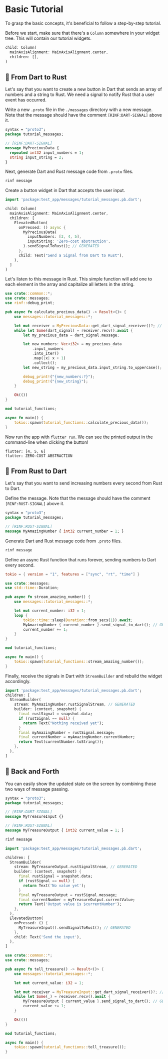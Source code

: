 # Basic Tutorial

To grasp the basic concepts, it's beneficial to follow a step-by-step tutorial.

Before we start, make sure that there's a `Column` somewhere in your widget tree. This will contain our tutorial widgets.

```dart title="lib/main.dart"
child: Column(
  mainAxisAlignment: MainAxisAlignment.center,
  children: [],
)
```

## 🚨 From Dart to Rust

Let's say that you want to create a new button in Dart that sends an array of numbers and a string to Rust. We need a signal to notify Rust that a user event has occurred.

Write a new `.proto` file in the `./messages` directory with a new message. Note that the message should have the comment `[RINF:DART-SIGNAL]` above it.

```proto title="messages/tutorial_messages.proto"
syntax = "proto3";
package tutorial_messages;

// [RINF:DART-SIGNAL]
message MyPreciousData {
  repeated int32 input_numbers = 1;
  string input_string = 2;
}
```

Next, generate Dart and Rust message code from `.proto` files.

```bash title="CLI"
rinf message
```

Create a button widget in Dart that accepts the user input.

```dart title="lib/main.dart"
import 'package:test_app/messages/tutorial_messages.pb.dart';

child: Column(
  mainAxisAlignment: MainAxisAlignment.center,
  children: [
    ElevatedButton(
      onPressed: () async {
        MyPreciousData(
          inputNumbers: [3, 4, 5],
          inputString: 'Zero-cost abstraction',
        ).sendSignalToRust(); // GENERATED
      },
      child: Text("Send a Signal from Dart to Rust"),
    ),
  ]
)
```

Let's listen to this message in Rust. This simple function will add one to each element in the array and capitalize all letters in the string.

```rust title="native/hub/src/tutorial_functions.rs"
use crate::common::*;
use crate::messages;
use rinf::debug_print;

pub async fn calculate_precious_data() -> Result<()> {
    use messages::tutorial_messages::*;

    let mut receiver = MyPreciousData::get_dart_signal_receiver()?; // GENERATED
    while let Some(dart_signal) = receiver.recv().await {
        let my_precious_data = dart_signal.message;

        let new_numbers: Vec<i32> = my_precious_data
            .input_numbers
            .into_iter()
            .map(|x| x + 1)
            .collect();
        let new_string = my_precious_data.input_string.to_uppercase();

        debug_print!("{new_numbers:?}");
        debug_print!("{new_string}");
    }

    Ok(())
}
```

```rust title="native/hub/src/lib.rs"
mod tutorial_functions;

async fn main() {
    tokio::spawn(tutorial_functions::calculate_precious_data());
}
```

Now run the app with `flutter run`. We can see the printed output in the command-line when clicking the button!

```title="Output"
flutter: [4, 5, 6]
flutter: ZERO-COST ABSTRACTION
```

## 📡 From Rust to Dart

Let's say that you want to send increasing numbers every second from Rust to Dart.

Define the message. Note that the message should have the comment `[RINF:RUST-SIGNAL]` above it.

```proto title="messages/tutorial_messages.proto"
syntax = "proto3";
package tutorial_messages;

// [RINF:RUST-SIGNAL]
message MyAmazingNumber { int32 current_number = 1; }
```

Generate Dart and Rust message code from `.proto` files.

```bash title="CLI"
rinf message
```

Define an async Rust function that runs forever, sending numbers to Dart every second.

```toml title="native/hub/Cargo.toml"
tokio = { version = "1", features = ["sync", "rt", "time"] }
```

```rust title="native/hub/src/tutorial_functions.rs"
use crate::messages;
use std::time::Duration;

pub async fn stream_amazing_number() {
    use messages::tutorial_messages::*;

    let mut current_number: i32 = 1;
    loop {
        tokio::time::sleep(Duration::from_secs(1)).await;
        MyAmazingNumber { current_number }.send_signal_to_dart(); // GENERATED
        current_number += 1;
    }
}
```

```rust title="native/hub/src/lib.rs"
mod tutorial_functions;

async fn main() {
    tokio::spawn(tutorial_functions::stream_amazing_number());
}
```

Finally, receive the signals in Dart with `StreamBuilder` and rebuild the widget accordingly.

```dart title="lib/main.dart"
import 'package:test_app/messages/tutorial_messages.pb.dart';
children: [
  StreamBuilder(
    stream: MyAmazingNumber.rustSignalStream, // GENERATED
    builder: (context, snapshot) {
      final rustSignal = snapshot.data;
      if (rustSignal == null) {
        return Text("Nothing received yet");
      }
      final myAmazingNumber = rustSignal.message;
      final currentNumber = myAmazingNumber.currentNumber;
      return Text(currentNumber.toString());
    },
  ),
]
```

## 🤝 Back and Forth

You can easily show the updated state on the screen by combining those two ways of message passing.

```proto title="messages/tutorial_messages.proto"
syntax = "proto3";
package tutorial_messages;

// [RINF:DART-SIGNAL]
message MyTreasureInput {}

// [RINF:RUST-SIGNAL]
message MyTreasureOutput { int32 current_value = 1; }
```

```bash title="CLI"
rinf message
```

```dart title="lib/main.dart"
import 'package:test_app/messages/tutorial_messages.pb.dart';

children: [
  StreamBuilder(
    stream: MyTreasureOutput.rustSignalStream, // GENERATED
    builder: (context, snapshot) {
      final rustSignal = snapshot.data;
      if (rustSignal == null) {
        return Text('No value yet');
      }
      final myTreasureOutput = rustSignal.message;
      final currentNumber = myTreasureOutput.currentValue;
      return Text('Output value is $currentNumber');
    },
  ),
  ElevatedButton(
    onPressed: () {
      MyTreasureInput().sendSignalToRust(); // GENERATED
    },
    child: Text('Send the input'),
  ),
]
```

```rust title="native/hub/src/tutorial_functions.rs"
use crate::common::*;
use crate::messages;

pub async fn tell_treasure() -> Result<()> {
    use messages::tutorial_messages::*;

    let mut current_value: i32 = 1;

    let mut receiver = MyTreasureInput::get_dart_signal_receiver()?; // GENERATED
    while let Some(_) = receiver.recv().await {
        MyTreasureOutput { current_value }.send_signal_to_dart(); // GENERATED
        current_value += 1;
    }

    Ok(())
}
```

```rust title="native/hub/src/lib.rs"
mod tutorial_functions;

async fn main() {
    tokio::spawn(tutorial_functions::tell_treasure());
}
```
